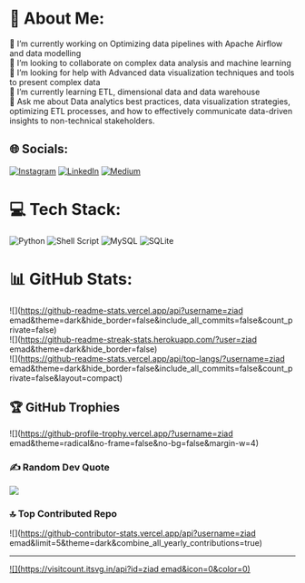 # 💫 About Me:
🔭 I’m currently working on Optimizing data pipelines with Apache Airflow and data modelling<br>👯 I’m looking to collaborate on complex data analysis and machine learning<br>🤝 I’m looking for help with Advanced data visualization techniques and tools to present complex data<br>🌱 I’m currently learning ETL, dimensional data and data warehouse<br>💬 Ask me about Data analytics best practices, data visualization strategies, optimizing ETL processes, and how to effectively communicate data-driven insights to non-technical stakeholders.


## 🌐 Socials:
[![Instagram](https://img.shields.io/badge/Instagram-%23E4405F.svg?logo=Instagram&logoColor=white)](https://instagram.com/ziaddd___) [![LinkedIn](https://img.shields.io/badge/LinkedIn-%230077B5.svg?logo=linkedin&logoColor=white)](https://linkedin.com/in/www.linkedin.com/in/ziad-emad2011) [![Medium](https://img.shields.io/badge/Medium-12100E?logo=medium&logoColor=white)](https://medium.com/@https://medium.com/@ziademadd20111) 

# 💻 Tech Stack:
![Python](https://img.shields.io/badge/python-3670A0?style=for-the-badge&logo=python&logoColor=ffdd54) ![Shell Script](https://img.shields.io/badge/shell_script-%23121011.svg?style=for-the-badge&logo=gnu-bash&logoColor=white) ![MySQL](https://img.shields.io/badge/mysql-4479A1.svg?style=for-the-badge&logo=mysql&logoColor=white) ![SQLite](https://img.shields.io/badge/sqlite-%2307405e.svg?style=for-the-badge&logo=sqlite&logoColor=white)
# 📊 GitHub Stats:
![](https://github-readme-stats.vercel.app/api?username=ziad emad&theme=dark&hide_border=false&include_all_commits=false&count_private=false)<br/>
![](https://github-readme-streak-stats.herokuapp.com/?user=ziad emad&theme=dark&hide_border=false)<br/>
![](https://github-readme-stats.vercel.app/api/top-langs/?username=ziad emad&theme=dark&hide_border=false&include_all_commits=false&count_private=false&layout=compact)

## 🏆 GitHub Trophies
![](https://github-profile-trophy.vercel.app/?username=ziad emad&theme=radical&no-frame=false&no-bg=false&margin-w=4)

### ✍️ Random Dev Quote
![](https://quotes-github-readme.vercel.app/api?type=horizontal&theme=radical)

### 🔝 Top Contributed Repo
![](https://github-contributor-stats.vercel.app/api?username=ziad emad&limit=5&theme=dark&combine_all_yearly_contributions=true)

---
[![](https://visitcount.itsvg.in/api?id=ziad emad&icon=0&color=0)](https://visitcount.itsvg.in)

<!-- Proudly created with GPRM ( https://gprm.itsvg.in ) -->